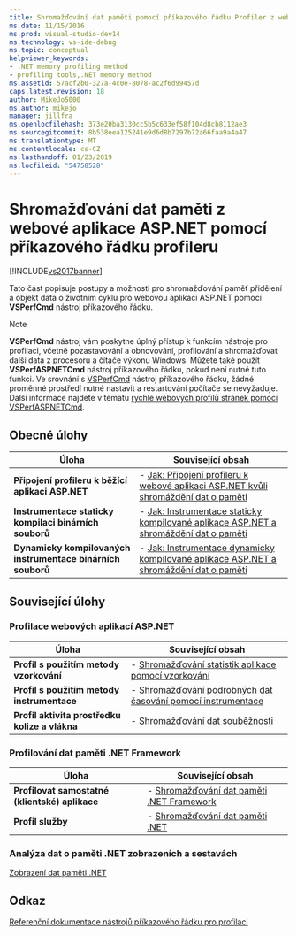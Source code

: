 ```yaml
---
title: Shromažďování dat paměti pomocí příkazového řádku Profiler z webové aplikace ASP.NET | Dokumentace Microsoftu
ms.date: 11/15/2016
ms.prod: visual-studio-dev14
ms.technology: vs-ide-debug
ms.topic: conceptual
helpviewer_keywords:
- .NET memory profiling method
- profiling tools,.NET memory method
ms.assetid: 57acf2b0-327a-4c0e-8078-ac2f6d99457d
caps.latest.revision: 18
author: MikeJo5000
ms.author: mikejo
manager: jillfra
ms.openlocfilehash: 373e20ba3130cc5b5c633ef58f104d8cb8112ae3
ms.sourcegitcommit: 8b538eea125241e9d6d8b7297b72a66faa9a4a47
ms.translationtype: MT
ms.contentlocale: cs-CZ
ms.lasthandoff: 01/23/2019
ms.locfileid: "54758528"
---
```

# <a name="collecting-memory-data-from-an-aspnet-web-application-by-using-the-profiler-command-line"></a>Shromažďování dat paměti z webové aplikace ASP.NET pomocí příkazového řádku profileru
[!INCLUDE[vs2017banner](../includes/vs2017banner.md)]

Tato část popisuje postupy a možnosti pro shromažďování paměť přidělení a objekt data o životním cyklu pro webovou aplikaci ASP.NET pomocí **VSPerfCmd** nástroj příkazového řádku.  
  
> [!NOTE]
>  **VSPerfCmd** nástroj vám poskytne úplný přístup k funkcím nástroje pro profilaci, včetně pozastavování a obnovování, profilování a shromažďovat další data z procesoru a čítače výkonu Windows. Můžete také použít **VSPerfASPNETCmd** nástroj příkazového řádku, pokud není nutné tuto funkci. Ve srovnání s [VSPerfCmd](../profiling/vsperfcmd.md) nástroj příkazového řádku, žádné proměnné prostředí nutné nastavit a restartování počítače se nevyžaduje. Další informace najdete v tématu [rychlé webových profilů stránek pomocí VSPerfASPNETCmd](../profiling/rapid-web-site-profiling-with-vsperfaspnetcmd.md).  
  
## <a name="common-tasks"></a>Obecné úlohy  
  
|Úloha|Související obsah|  
|----------|---------------------|  
|**Připojení profileru k běžící aplikaci ASP.NET**|-   [Jak: Připojení profileru k webové aplikaci ASP.NET kvůli shromáždění dat o paměti](../profiling/how-to-attach-the-profiler-to-an-aspnet-web-application-to-collect-memory-data-by-using-the-command-line.md)|  
|**Instrumentace staticky kompilaci binárních souborů**|-   [Jak: Instrumentace staticky kompilované aplikace ASP.NET a shromáždění dat o paměti](../profiling/how-to-instrument-a-statically-compiled-aspnet-web-application-and-collect-memory-data-by-using-the-profiler-command-line.md)|  
|**Dynamicky kompilovaných instrumentace binárních souborů**|-   [Jak: Instrumentace dynamicky kompilované aplikace ASP.NET a shromáždění dat o paměti](../profiling/how-to-instrument-a-dynamically-compiled-aspnet-web-application-and-collect-memory-data-by-using-the-profiler-command-line.md)|  
  
## <a name="related-tasks"></a>Související úlohy  
  
### <a name="profiling-aspnet-web-applications"></a>Profilace webových aplikací ASP.NET  
  
|Úloha|Související obsah|  
|----------|---------------------|  
|**Profil s použitím metody vzorkování**|-   [Shromažďování statistik aplikace pomocí vzorkování](../profiling/collecting-application-statistics-for-aspnet-web-applications-using-the-profiler-sampling-method-from-the-command-line.md)|  
|**Profil s použitím metody instrumentace**|-   [Shromažďování podrobných dat časování pomocí instrumentace](/visualstudio/profiling/collecting-detailed-timing-data-aspnet-profiler-instrumentation-method?view=vs-2015)|  
|**Profil aktivita prostředku kolize a vlákna**|-   [Shromažďování dat souběžnosti](../profiling/collecting-concurrency-data-for-an-aspnet-web-application-using-the-profiler-command-line.md)|  
  
### <a name="profiling-net-framework-memory-data"></a>Profilování dat paměti .NET Framework  
  
|Úloha|Související obsah|  
|----------|---------------------|  
|**Profilovat samostatné (klientské) aplikace**|-   [Shromažďování dat paměti .NET Framework](../profiling/collecting-dotnet-framework-memory-data-for-stand-alone-applications-by-using-the-profiler-command-line.md)|  
|**Profil služby**|-   [Shromažďování dat paměti .NET](../profiling/collecting-memory-data-from-dotnet-framework-services-by-using-the-profiler-command-line.md)|  
  
### <a name="analyzing-net-memory-data-views-and-reports"></a>Analýza dat o paměti .NET zobrazeních a sestavách  
 [Zobrazení dat paměti .NET](../profiling/dotnet-memory-data-views.md)  
  
## <a name="reference"></a>Odkaz  
 [Referenční dokumentace nástrojů příkazového řádku pro profilaci](../profiling/command-line-profiling-tools-reference.md)
